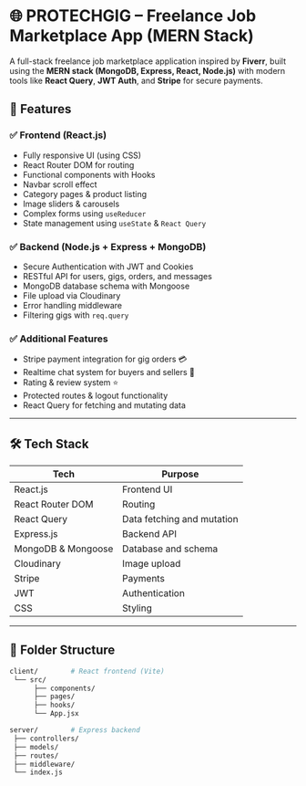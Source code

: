 # 🌐 PROTECHGIG – Freelance Job Marketplace App (MERN Stack)

A full-stack freelance job marketplace application inspired by **Fiverr**, built using the **MERN stack (MongoDB, Express, React, Node.js)** with modern tools like **React Query**, **JWT Auth**, and **Stripe** for secure payments.


## 📌 Features

### ✅ Frontend (React.js)
- Fully responsive UI (using CSS)
- React Router DOM for routing
- Functional components with Hooks
- Navbar scroll effect
- Category pages & product listing
- Image sliders & carousels
- Complex forms using `useReducer`
- State management using `useState` & `React Query`

### ✅ Backend (Node.js + Express + MongoDB)
- Secure Authentication with JWT and Cookies
- RESTful API for users, gigs, orders, and messages
- MongoDB database schema with Mongoose
- File upload via Cloudinary
- Error handling middleware
- Filtering gigs with `req.query`

### ✅ Additional Features
- Stripe payment integration for gig orders 💳
- Realtime chat system for buyers and sellers 💬
- Rating & review system ⭐
- Protected routes & logout functionality
- React Query for fetching and mutating data

---

## 🛠️ Tech Stack

| Tech | Purpose |
|------|---------|
| React.js | Frontend UI |
| React Router DOM | Routing |
| React Query | Data fetching and mutation |
| Express.js | Backend API |
| MongoDB & Mongoose | Database and schema |
| Cloudinary | Image upload |
| Stripe | Payments |
| JWT | Authentication |
| CSS | Styling |

---

## 📁 Folder Structure

```bash
client/        # React frontend (Vite)
 └── src/
      ├── components/
      ├── pages/
      ├── hooks/
      └── App.jsx

server/        # Express backend
 ├── controllers/
 ├── models/
 ├── routes/
 ├── middleware/
 └── index.js


